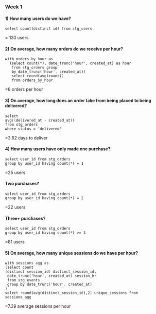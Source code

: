 ### Week 1

#### 1) How many users do we have? 

``` select count(distinct id) from stg_users ```

= 130 users

#### 2) On average, how many orders do we receive per hour?

```
with orders_by_hour as 
  (select count(*), date_trunc('hour', created_at) as hour 
   from stg_orders group 
   by date_trunc('hour', created_at)) 
   select round(avg(count)) 
   from orders_by_hour
```

=8 orders per hour

#### 3) On average, how long does an order take from being placed to being delivered?

```
select 
avg((delivered_at - created_at))
from stg_orders
where status = 'delivered'
```

=3.92 days to deliver

#### 4) How many users have only made one purchase? 

```
select user_id from stg_orders 
group by user_id having count(*) = 1
```

=25 users

#### Two purchases? 

```
select user_id from stg_orders 
group by user_id having count(*) = 2
```

=22 users

#### Three+ purchases?

```
select user_id from stg_orders 
group by user_id having count(*) >= 3
```

=81 users


#### 5) On average, how many unique sessions do we have per hour?

```
with sessions_agg as 
(select count
(distinct session_id) distinct_session_id,
 date_trunc('hour', created_at) session_hr 
 from stg_events 
 group by date_trunc('hour', created_at) 
)
select round(avg(distinct_session_id),2) unique_sessions from sessions_agg
```

=7.39 average sessions per hour 
